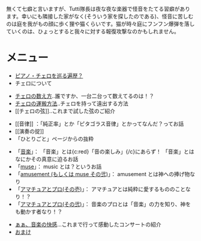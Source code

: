 無くて七癖と言いますが、Tutti隊長は夜な夜な楽器で怪音をたてる習癖があります。幸いにも隣接した家がなく(そういう家を探したのである)、怪音に苦しむのは庭を我がもの顔に歩く狸や猫くらいです。猫が時々庭にフンフン爆弾を落していくのは、ひょっとすると我々に対する報復攻撃なのかもしれません。
# メニュー 
- [ピアノ・チェロを巡る遍歴？](music-profile)
- チェロについて
 + [チェロの数え方](ひとりごと/2002#count-cello)‥誰ですか、一台二台って数えてるのは！？
 + [チェロの運搬方法](ひとりごと/2005#transport)‥チェロを持って遠出する方法
 + [[チェロの弦]]‥これまで試した弦のご紹介
- [[音律]] ：「純正率」とか「ピタゴラス音律」とかってなんだ？ってお話
- [[演奏の掟]] 
- 「ひとりごと」ページからの抜粋
 + 「[音楽](ひとりごと/2001#on-gaku)」： 「音楽」とは{c:red}「音の楽しみ」{/c}にあらず！ 「音楽」とはなにかその真意に迫るお話
 + 「[muse](ひとりごと/2001#muse)」： music とは？というお話
 + 「[amusement (もしくは muse その弐)](ひとりごと/2002#amusement)」： amusement とは神への捧げ物なり
 + 「[アマチュアとプロ(その壱)](ひとりごと/2002#amator)」： アマチュアとは純粋に愛するもののことなり！？
 + 「[アマチュアとプロ(その弐)](ひとりごと/2002#professional)」： 音楽のプロとは「音楽」の力を知り、神をも動かす者なり！？
- [ぁぁ、音楽の快感](コンサート)…これまで行って感動したコンサートの紹介 
- [おまけ](music-junk)
